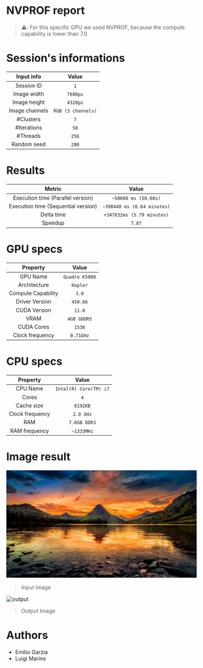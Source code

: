 # NVPROF report

> ⚠️: For this specific GPU we used NVPROF, because the compute capability is lower than 7.0

# Session's informations

| Input info | Value |
|:-:|:-:|
| Session ID | `1` |
| Image width | `7680px` |
| Image height | `4320px` |
| Image channels | `RGB (3 channels)` |
| #Clusters | `7` |
| #Iterations | `50` |
| #Threads | `256` |
| Random seed | `200` |

# Results

| Metric | Value |
|:-:|:-:|
| Execution time (Parallel version)| `~50608 ms (50.60s)` |
| Execution time (Sequential version)| `~398440 ms (6.64 minutes)` |
| Delta time | `+347832ms (5.79 minutes)` |
| Speedup | `7.87` |

# GPU specs

| Property | Value |
|:-:|:-:|
| GPU Name | `Quadro K5000` |
| Architecture | `Kepler` |
| Compute Capability | `3.0` |
| Driver Version | `450.66` |
| CUDA Version | `11.0` |
| VRAM  | `4GB GDDR5` |
| CUDA Cores  | `1536` |
| Clock frequency | `0.71GHz` |

# CPU specs

| Property | Value |
|:-:|:-:|
| CPU Name | `Intel(R) Core(TM) i7` |
| Cores | `4` |
| Cache size | `8192KB` |
| Clock frequency | `2.8 GHz` |
| RAM | `7.6GB DDR3` |
| RAM frequency | `~1333MHz` |

# Image result

![input](./input_image.jpg)

> Input Image

![output](output_image.jpg)

> Output Image

# Authors

* Emilio Garzia
* Luigi Marino
